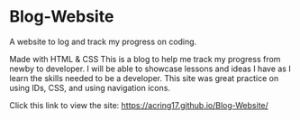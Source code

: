 # Blog-Website
A website to log and track my progress on coding.

Made with HTML & CSS
This is a blog to help me track my progress from newby to developer. I will be able to showcase lessons and ideas I have as I learn the skills needed to be a developer. This site was great practice on using IDs, CSS, and using navigation icons.

Click this link to view the site: https://acring17.github.io/Blog-Website/
